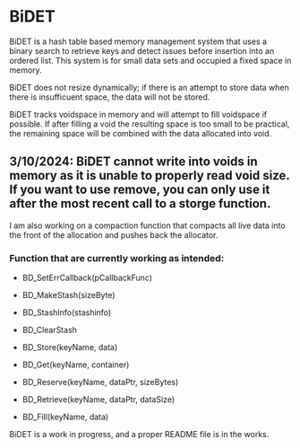# BiDET
BiDET is a hash table based memory management system that uses a binary search to retrieve keys and detect issues before insertion into an ordered list. This system is for small data sets and occupied a fixed space in memory.

BiDET does not resize dynamically; if there is an attempt to store data when there is insufficuent space, the data will not be stored.

BiDET tracks voidspace in memory and will attempt to fill voidspace if possible. If after filling a void the resulting space is too small to be practical, the remaining space will be combined with the data allocated into void.

## 3/10/2024: BiDET cannot write into voids in memory as it is unable to properly read void size. If you want to use remove, you can only use it after the most recent call to a storge function.

I am also working on a compaction function that compacts all live data into the front of the allocation and pushes back the allocator.

### Function that are currently working as intended:

+ BD_SetErrCallback(pCallbackFunc)
  
+ BD_MakeStash(sizeByte)

+ BD_StashInfo(stashinfo)

+ BD_ClearStash

+ BD_Store(keyName, data)

+ BD_Get(keyName, container)
  
+ BD_Reserve(keyName, dataPtr, sizeBytes)

+ BD_Retrieve(keyName, dataPtr, dataSize)

+ BD_Fill(keyName, data)


BiDET is a work in progress, and a proper README file is in the works.
